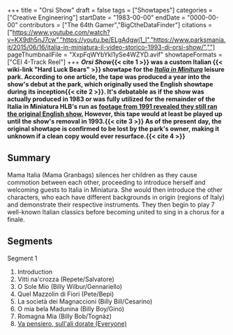 +++
title = "Orsi Show"
draft = false
tags = ["Showtapes"]
categories = ["Creative Engineering"]
startDate = "1983-00-00"
endDate = "0000-00-00"
contributors = ["The 64th Gamer","BigCtheDataFinder"]
citations = ["https://www.youtube.com/watch?v=KX9dh5nJ7cw","https://youtu.be/ELgAdgwj1_I","https://www.parksmania.it/2015/06/16/italia-in-miniatura-il-video-storico-1993-di-orsi-show/",""]
pageThumbnailFile = "XxpFqWYbYkl1ySe4WZYD.avif"
showtapeFormats = ["CEI 4-Track Reel"]
+++
***Orsi Show*{{< cite 1 >}} was a custom Italian {{< wiki-link "Hard Luck Bears" >}} showtape for the *[Italia in Minitura](https://en.wikipedia.org/wiki/Italia_in_miniatura)* leisure park.
According to one article, the tape was produced a year into the show's debut at the park, which originally used the English showtape during its inception{{< cite 2 >}}. It's debatable as if the show was actually produced in 1983 or was fully utilized for the remainder of the Italia in Miniatura HLB's run as [footage from 1991 revealed they still ran the original English show.](https://youtu.be/6HJdxnX7a6Y?t=796) However, this tape would at least be played up until the show's removal in 1993.{{< cite 3 >}} As of the present day, the original showtape is confirmed to be lost by the park's owner, making it unknown if a clean copy would ever resurface.{{< cite 4 >}}**

## Summary

Mama Italia (Mama Granbags) silences her children as they cause commotion between each other, proceeding to introduce herself and welcoming guests to Italia in Miniatura. She would then introduce the other characters, who each have different backgrounds in origin (regions of Italy) and demonstrate their respective instruments. They then begin to play 7 well-known Italian classics before becoming united to sing in a chorus for a finale.

## Segments

Segment 1

1.  Introduction
2.  Vitti na'crozza (Repete/Salvatore)
3.  O Sole Mio (Billy Wilbur/Gennariello)
4.  Quel Mazzolin di Fiori (Pete/Bepi)
5.  La società dei Magnaccioni (Billy Bill/Cesarino)
6.  O mia bela Madunina (Billy Boy/Gino)
7.  Romagna Mia (Billy Bob/Tognàz)
8.  [Va pensiero, sull'ali dorate (Everyone)](https://youtu.be/ReI4RmaQnDA?t=59)
